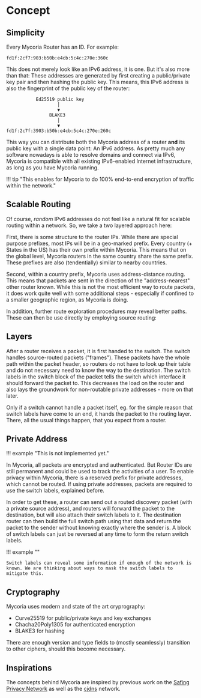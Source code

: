 # Concept

## Simplicity

Every Mycoria Router has an ID. For example:

    fd1f:2cf7:903:b50b:e4cb:5c4c:270e:360c

This does not merely look like an IPv6 address, it is one. But it's also more than that: These addresses are generated by first creating a public/private key pair and then hashing the public key. This means, this IPv6 address is also the fingerprint of the public key of the router:

               Ed25519 public key
                       │
                       ▼
                    BLAKE3
                       │
                       ▼
    fd1f:2c7f:3903:b50b:e4cb:5c4c:270e:260c

This way you can distribute both the Mycoria address of a router __and__ its public key with a single data point: An IPv6 address. As pretty much any software nowadays is able to resolve domains and connect via IPv6, Mycoria is compatible with all existing IPv6-enabled Internet infrastructure, as long as you have Mycoria running.

!!! tip "This enables for Mycoria to do 100% end-to-end encryption of traffic within the network."

## Scalable Routing

Of course, _random_ IPv6 addresses do not feel like a natural fit for scalable routing within a network. So, we take a two layered approach here:

First, there is some structure to the router IPs. While there are special purpose prefixes, most IPs will be in a geo-marked prefix. Every country (+ States in the US) has their own prefix within Mycoria. This means that on the global level, Mycoria routers in the same country share the same prefix. These prefixes are also (tendentially) similar to nearby countries.

Second, within a country prefix, Mycoria uses address-distance routing. This means that packets are sent in the direction of the "address-nearest" other router known. While this is not the most efficient way to route packets, it does work quite well with some additional steps - especially if confined to a smaller geographic region, as Mycoria is doing.

In addition, further route exploration procedures may reveal better paths. These can then be use directly by employing source routing:

## Layers

After a router receives a packet, it is first handed to the switch. The switch handles source-routed packets ("frames"). These packets have the whole path within the packet header, so routers do not have to look up their table and do not necessary need to know the way to the destination. The switch labels in the switch block of the packet tells the switch which interface it should forward the packet to. This decreases the load on the router and also lays the groundwork for non-routable private addresses - more on that later.

Only if a switch cannot handle a packet itself, eg. for the simple reason that switch labels have come to an end, it hands the packet to the routing layer. There, all the usual things happen, that you expect from a router.

## Private Address

!!! example "This is not implemented yet."

In Mycoria, all packets are encrypted and authenticated. But Router IDs are still permanent and could be used to track the activities of a user. To enable privacy within Mycoria, there is a reserved prefix for private addresses, which cannot be routed. If using private addresses, packets are required to use the switch labels, explained before.

In order to get these, a router can send out a routed discovery packet (with a private source address), and routers will forward the packet to the destination, but will also attach their switch labels to it. The destination router can then build the full switch path using that data and return the packet to the sender without knowing exactly where the sender is. A block of switch labels can just be reversed at any time to form the return switch labels.

!!! example ""

    Switch labels can reveal some information if enough of the network is known. We are thinking about ways to mask the switch labels to mitigate this.

## Cryptography

Mycoria uses modern and state of the art cryprography:

- Curve25519 for public/private keys and key exchanges
- Chacha20Poly1305 for authenticated encryption
- BLAKE3 for hashing

There are enough version and type fields to (mostly seamlessly) transition to other ciphers, should this become necessary.

## Inspirations

The concepts behind Mycoria are inspired by previous work on the [Safing Privacy Network](https://github.com/safing/spn) as well as the [cjdns](https://github.com/cjdelisle/cjdns/) network.
